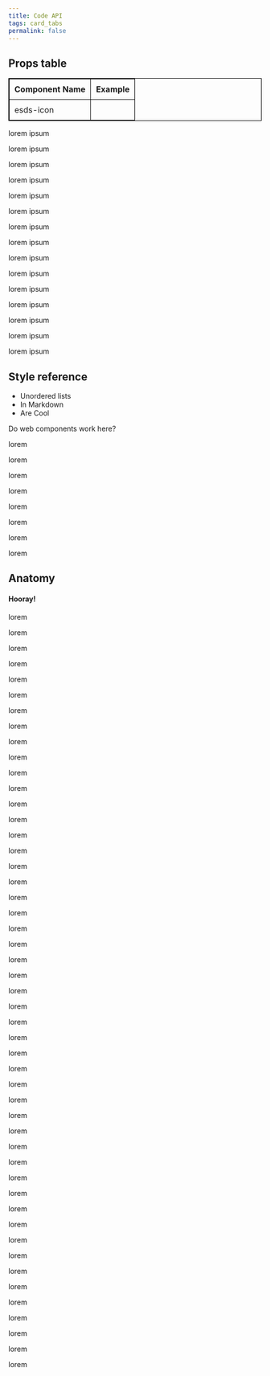 ```yaml
---
title: Code API
tags: card_tabs
permalink: false
---
```


## Props table

<style>
  table {
    border: solid 1px black;
    border-collapse: collapse;
  }

  th, td {
    border: solid 1px black;
    padding: 10px;
  }
</style>

| Component Name | Example                 |
| -------------- | ----------------------- |
| esds-icon      | <esds-icon></esds-icon> |

lorem ipsum

lorem ipsum

lorem ipsum

lorem ipsum

lorem ipsum

lorem ipsum

lorem ipsum

lorem ipsum

lorem ipsum

lorem ipsum

lorem ipsum

lorem ipsum

lorem ipsum

lorem ipsum

lorem ipsum

## Style reference

- Unordered lists
- In Markdown
- Are Cool

Do web components work here?

lorem

lorem

lorem

lorem

lorem

lorem

lorem

lorem

## Anatomy

#### Hooray!

lorem

lorem

lorem

lorem

lorem

lorem

lorem

lorem

lorem

lorem

lorem

lorem

lorem

lorem

lorem

lorem

lorem

lorem

lorem

lorem

lorem

lorem

lorem

lorem

lorem

lorem

lorem

lorem

lorem

lorem

lorem

lorem

lorem

lorem

lorem

lorem

lorem

lorem

lorem

lorem

lorem

lorem

lorem

lorem

lorem

lorem

lorem

lorem

lorem
